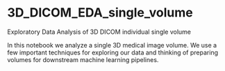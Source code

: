 # 3D_DICOM_EDA_single_volume
Exploratory Data Analysis of 3D DICOM individual single volume

In this notebook we analyze a single 3D medical image volume.
We use a few important techniques for exploring our data and thinking of preparing volumes for downstream machine learning pipelines.
